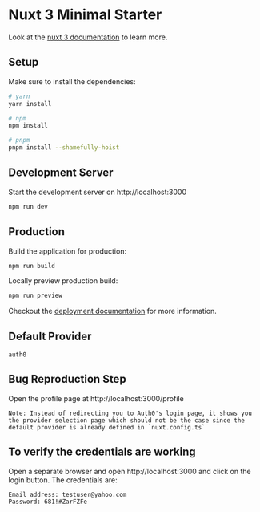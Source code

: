 # Nuxt 3 Minimal Starter

Look at the [nuxt 3 documentation](https://v3.nuxtjs.org) to learn more.

## Setup

Make sure to install the dependencies:

```bash
# yarn
yarn install

# npm
npm install

# pnpm
pnpm install --shamefully-hoist
```

## Development Server

Start the development server on http://localhost:3000

```bash
npm run dev
```

## Production

Build the application for production:

```bash
npm run build
```

Locally preview production build:

```bash
npm run preview
```

Checkout the [deployment documentation](https://v3.nuxtjs.org/guide/deploy/presets) for more information.

## Default Provider

    auth0

## Bug Reproduction Step

Open the profile page at http://localhost:3000/profile

    Note: Instead of redirecting you to Auth0's login page, it shows you the provider selection page which should not be the case since the default provider is already defined in `nuxt.config.ts`

## To verify the credentials are working

Open a separate browser and open http://localhost:3000 and click on the login button.  The credentials are:

    Email address: testuser@yahoo.com
    Password: 681!#ZarFZFe
